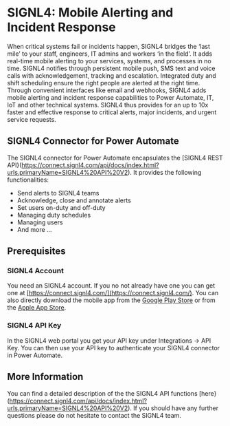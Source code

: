# SIGNL4: Mobile Alerting and Incident Response

When critical systems fail or incidents happen, SIGNL4 bridges the ‘last mile’ to your staff, engineers, IT admins and workers ‘in the field’. It adds real-time mobile alerting to your services, systems, and processes in no time.
SIGNL4 notifies through persistent mobile push, SMS text and voice calls with acknowledgement, tracking and escalation. Integrated duty and shift scheduling ensure the right people are alerted at the right time.
Through convenient interfaces like email and webhooks, SIGNL4 adds mobile alerting and incident response capabilities to Power Automate, IT, IoT and other technical systems.
SIGNL4 thus provides for an up to 10x faster and effective response to critical alerts, major incidents, and urgent service requests.

## SIGNL4 Connector for Power Automate

The SIGNL4 connector for Power Automate encapsulates the [SIGNL4 REST API}(https://connect.signl4.com/api/docs/index.html?urls.primaryName=SIGNL4%20API%20V2).
It provides the following functionalities:

- Send alerts to SIGNL4 teams
- Acknowledge, close and annotate alerts
- Set users on-duty and off-duty
- Managing duty schedules
- Managing users
- And more ...

## Prerequisites

### SIGNL4 Account

You need an SIGNL4 account. If you no not already have one you can get one at [https://connect.signl4.com/](https://connect.signl4.com/). You can also directly download the mobile app from the [Google Play Store](https://play.google.com/store/apps/details?id=com.derdack.signl4) or from the [Apple App Store](https://itunes.apple.com/us/app/signl4/id1100283480).

### SIGNL4 API Key

In the SIGNL4 web portal you get your API key under Integrations -> API Key. You can then use your API key to authenticate your SIGNL4 connector in Power Automate.

## More Information

You can find a detailed description of the the SIGNL4 API functions [here}(https://connect.signl4.com/api/docs/index.html?urls.primaryName=SIGNL4%20API%20V2).
If you should have any further questions please do not hesitate to contact the SIGNL4 team.


